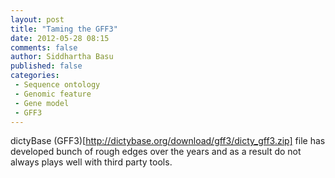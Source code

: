```yaml
---
layout: post
title: "Taming the GFF3"
date: 2012-05-28 08:15
comments: false
author: Siddhartha Basu
published: false
categories: 
 - Sequence ontology
 - Genomic feature
 - Gene model
 - GFF3
---
```


dictyBase (GFF3)[http://dictybase.org/download/gff3/dicty_gff3.zip] file has developed
bunch of rough edges over the years and as a result do not always plays well with third
party tools. 
